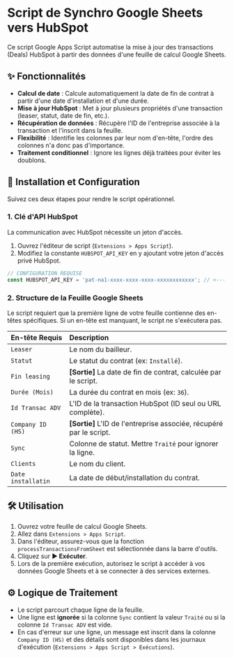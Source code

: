 # Script de Synchro Google Sheets vers HubSpot

Ce script Google Apps Script automatise la mise à jour des transactions (Deals) HubSpot à partir des données d'une feuille de calcul Google Sheets.

## ✨ Fonctionnalités

* **Calcul de date** : Calcule automatiquement la date de fin de contrat à partir d'une date d'installation et d'une durée.
* **Mise à jour HubSpot** : Met à jour plusieurs propriétés d'une transaction (leaser, statut, date de fin, etc.).
* **Récupération de données** : Récupère l'ID de l'entreprise associée à la transaction et l'inscrit dans la feuille.
* **Flexibilité** : Identifie les colonnes par leur nom d'en-tête, l'ordre des colonnes n'a donc pas d'importance.
* **Traitement conditionnel** : Ignore les lignes déjà traitées pour éviter les doublons.

## 🚀 Installation et Configuration

Suivez ces deux étapes pour rendre le script opérationnel.

### 1. Clé d'API HubSpot

La communication avec HubSpot nécessite un jeton d'accès.

1. Ouvrez l'éditeur de script (`Extensions > Apps Script`).
2. Modifiez la constante `HUBSPOT_API_KEY` en y ajoutant votre jeton d'accès privé HubSpot.

```javascript
// CONFIGURATION REQUISE
const HUBSPOT_API_KEY = 'pat-na1-xxxx-xxxx-xxxx-xxxxxxxxxxxx'; // <--- REMPLACEZ PAR VOTRE VRAIE CLÉ
```

### 2. Structure de la Feuille Google Sheets

Le script requiert que la première ligne de votre feuille contienne des en-têtes spécifiques. Si un en-tête est manquant, le script ne s'exécutera pas.

| En-tête Requis | Description |
| :--- | :--- |
| `Leaser` | Le nom du bailleur. |
| `Statut` | Le statut du contrat (ex: `Installé`). |
| `Fin leasing` | **[Sortie]** La date de fin de contrat, calculée par le script. |
| `Durée (Mois)`| La durée du contrat en mois (ex: `36`). |
| `Id Transac ADV`| L'ID de la transaction HubSpot (ID seul ou URL complète). |
| `Company ID (HS)`| **[Sortie]** L'ID de l'entreprise associée, récupéré par le script. |
| `Sync` | Colonne de statut. Mettre `Traité` pour ignorer la ligne. |
| `Clients` | Le nom du client. |
| `Date installatin`| La date de début/installation du contrat. |

## 🛠️ Utilisation

1. Ouvrez votre feuille de calcul Google Sheets.
2. Allez dans `Extensions > Apps Script`.
3. Dans l'éditeur, assurez-vous que la fonction `processTransactionsFromSheet` est sélectionnée dans la barre d'outils.
4. Cliquez sur **▶ Exécuter**.
5. Lors de la première exécution, autorisez le script à accéder à vos données Google Sheets et à se connecter à des services externes.

## ⚙️ Logique de Traitement

* Le script parcourt chaque ligne de la feuille.
* Une ligne est **ignorée** si la colonne `Sync` contient la valeur `Traité` ou si la colonne `Id Transac ADV` est vide.
* En cas d'erreur sur une ligne, un message est inscrit dans la colonne `Company ID (HS)` et des détails sont disponibles dans les journaux d'exécution (`Extensions > Apps Script > Exécutions`).
